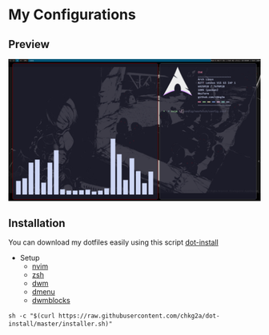 # My Configurations

## Preview
![preview](https://github.com/chkg2a/dotfiles/blob/main/preview.png?raw=true)


## Installation
You can download my dotfiles easily using this script [dot-install](https://github.com/chkg2a/dot-install)
- Setup
  - [nvim](https://github.com/chkg2a/neovim)
  - [zsh](https://github.com/chkg2a/ohmyzsh)
  - [dwm](https://github.com/chkg2a/dwm)
  - [dmenu](https://github.com/chkg2a/dmenu)
  - [dwmblocks](https://github.com/chkg2a/dwmblocks)

```
sh -c "$(curl https://raw.githubusercontent.com/chkg2a/dot-install/master/installer.sh)"
```

